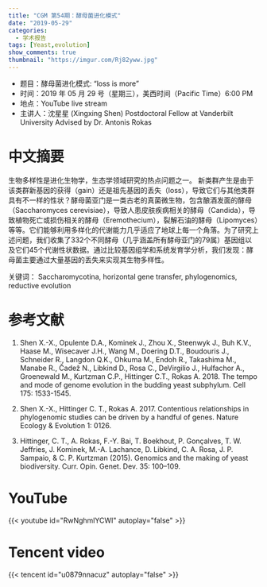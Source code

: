 ```yaml
---
title: "CGM 第54期：酵母菌进化模式"
date: "2019-05-29"
categories:
  - 学术报告
tags: [Yeast,evolution]
show_comments: true
thumbnail: "https://imgur.com/Rj82yww.jpg"
---
```



- 题目：酵母菌进化模式: “loss is more”
- 时间：2019 年 05 月 29 号（星期三），美西时间（Pacific Time）6:00 PM
- 地点：YouTube live stream
- 主讲人：沈星星 (Xingxing Shen) Postdoctoral Fellow at Vanderbilt University Advised by Dr. Antonis Rokas



# 中文摘要


生物多样性是进化生物学，生态学领域研究的热点问题之一。 新类群产生是由于该类群新基因的获得（gain）还是祖先基因的丢失（loss），导致它们与其他类群具有不一样的性状？酵母菌亚门是一类古老的真菌微生物，包含酿酒发面的酵母（Saccharomyces cerevisiae），导致人患皮肤疾病相关的酵母（Candida），导致植物死亡或损伤相关的酵母（Eremothecium），裂解石油的酵母（Lipomyces）等等。它们能够利用多样化的代谢能力几乎适应了地球上每一个角落。为了研究上述问题，我们收集了332个不同酵母（几乎涵盖所有酵母亚门的79属）基因组以及它们45个代谢性状数据。通过比较基因组学和系统发育学分析，我们发现：酵母菌主要通过大量基因的丢失来实现其生物多样性。

关键词： Saccharomycotina, horizontal gene transfer, phylogenomics, reductive evolution

# 参考文献
1. Shen X.-X., Opulente D.A., Kominek J., Zhou X., Steenwyk J., Buh K.V., Haase M., Wisecaver J.H., Wang M., Doering D.T., Boudouris J., Schneider R., Langdon Q.K., Ohkuma M., Endoh R., Takashima M., Manabe R., Čadež N., Libkind D., Rosa C., DeVirgilio J., Hulfachor A., Groenewald M., Kurtzman C.P., Hittinger C.T., Rokas A. 2018. The tempo and mode of genome evolution in the budding yeast subphylum. Cell 175: 1533-1545.

2. Shen X.-X., Hittinger C. T., Rokas A. 2017. Contentious relationships in phylogenomic studies can be driven by a handful of genes. Nature Ecology & Evolution 1: 0126.

3. Hittinger, C. T., A. Rokas, F.-Y. Bai, T. Boekhout, P. Gonçalves, T. W. Jeffries, J. Kominek, M.-A. Lachance, D. Libkind, C. A. Rosa, J. P. Sampaio, & C. P. Kurtzman (2015). Genomics and the making of yeast biodiversity. Curr. Opin. Genet. Dev. 35: 100–109.  





# YouTube

{{< youtube id="RwNghmlYCWI" autoplay="false" >}}

# Tencent video

{{< tencent id="u0879nnacuz" autoplay="false" >}}
